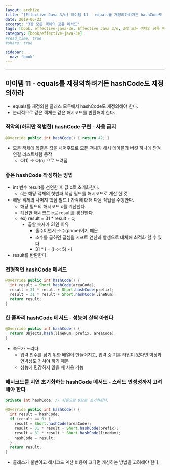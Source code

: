 ```yaml
---
layout: archive
title: "[Effective Java 3/e] 아이템 11 - equals를 재정의하려거든 hashCode도 재정의하라"
date: 2019-06-23
excerpt: "3장 모든 객체의 공통 메서드"
tags: [book, effective-java-3e, Effective Java 3/e, 3장 모든 객체의 공통 메서드]
category: [book/effective-java-3e]
#read_time: true
#share: true

sidebar:
  nav: "book"
---
```


* * *

## 아이템 11 - equals를 재정의하려거든 hashCode도 재정의하라

* equals를 재정의한 클래스 모두에서 hashCode도 재정의해야 한다.
* 논리적으로 같은 객체는 같은 해시코드를 반환해야 한다.

### 최악의(하지만 적법한) hashCode 구현 - 사용 금지

```java
@Override public int hashCode() { return 42; }
```

* 모든 객체에 똑같은 값을 내어주므로 모든 객체가 해시 테이블의 버킷 하나에 담겨 연결 리스트처럼 동작
  * O(1) -> O(n) 으로 느려짐

### 좋은 hashCode 작성하는 방법

* int 변수 result를 선언한 후 값 c로 초기화한다.
  * c는 해당 객체의 첫번째 핵심 필드를 해시코드로 계산 한 것
* 해당 객체의 나머지 핵심 필드 f 가각에 대해 다음 작업을 수행한다.
  * 해당 필드의 해시코드 c를 계산한다.
  * 계산한 해시코드 c로 result를 갱신한다.
  * ex) result = 31 * result + c;
    * 곱할 숫자가 31인 이유
      * 홀수이면서 소수(prime)이기 때문
      * 소수를 곱하면 곱셈을 시프트 연산과 빨셈으로 대체해 최적화 할 수 있다.
      * 31 * i = (i << 5) - i
* result를 반환한다.

### 전형적인 hashCode 메서드

```java
@Override public int hashCode() {
  int result = Short.hashCode(areaCode);
  result = 31 * result + Short.hashCode(prefix);
  result = 31 * result + Short.hashCode(lineNum);
  return result;
}
```

### 한 줄짜리 hashCode 메서드 - 성능이 살짝 아쉽다

```java
@Override public int hashCode() {
  return Objects.hash(lineNum, prefix, areaCode);
}
```

* 속도가 느리다.
  * 입력 인수를 담기 위한 배열이 만들어지고, 입력 중 기본 타입이 있다면 박싱과 언박싱도 거쳐야 하기 때문
  * 성능에 민감하지 않을 때 사용 가능

### 해시코드를 지연 초기화하는 hashCode 메서드 - 스레드 안정성까지 고려해야 한다

```java
private int hashCode; // 자동으로 0으로 초기화된다.

@Override public int hashCode() {
  int result = hashCode;
  if (result == 0) {
    result = Short.hashCode(areaCode);
    result = 31 * result + Short.hashCode(prefix);
    result = 31 * result + Short.hashCode(lineNum);
    hashCode = result;
  }
  return result;
}
```

* 클래스가 불변이고 해시코드 계산 비용이 크다면 캐싱하는 방법을 고려해야 한다.
